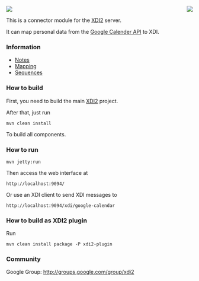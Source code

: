 <a href="http://projectdanube.org/" target="_blank"><img src="http://projectdanube.github.com/xdi2/images/projectdanube_logo.png" align="right"></a>
<img src="http://projectdanube.github.com/xdi2/images/logo64.png"><br>

This is a connector module for the [XDI2](http://github.com/projectdanube/xdi2) server.

It can map personal data from the [Google Calender API](https://developers.google.com/google-apps/calendar/) to XDI. 

### Information

* [Notes](https://github.com/projectdanube/xdi2-connector-google-calendar/wiki/Notes)
* [Mapping](https://github.com/projectdanube/xdi2-connector-google-calendar/wiki/Mapping)
* [Sequences](https://github.com/projectdanube/xdi2-connector-google-calendar/wiki/Sequences)

### How to build

First, you need to build the main [XDI2](http://github.com/projectdanube/xdi2) project.

After that, just run

    mvn clean install

To build all components.

### How to run

    mvn jetty:run

Then access the web interface at

	http://localhost:9094/

Or use an XDI client to send XDI messages to

    http://localhost:9094/xdi/google-calendar

### How to build as XDI2 plugin

Run

    mvn clean install package -P xdi2-plugin

### Community

Google Group: http://groups.google.com/group/xdi2
